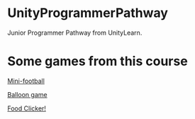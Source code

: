 # UnityProgrammerPathway
Junior Programmer Pathway from UnityLearn.

# Some games from this course
[Mini-football](https://play.unity.com/mg/other/prototype-4-95)

[Balloon game](https://play.unity.com/mg/other/webgl-builds-153127)

[Food Clicker!](https://play.unity.com/mg/other/prototype-5-69)
